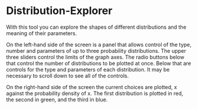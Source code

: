 # Distribution-Explorer

With this tool you can explore the shapes of different distributions and the
meaning of their parameters.

On the left-hand side of the screen is a panel that allows control of the
type, number and parameters of up to three probability distributions. The upper
three sliders control the limits of the graph axes. The radio buttons below that
control the number of distributions to be plotted at once. Below that are
controls for the type and parameters of each distribution. It may be necessary
to scroll down to see all of the controls.

On the right-hand side of the screen the current choices are plotted, x against
the probability density of x. The first distribution is plotted in red, the
second in green, and the third in blue.

